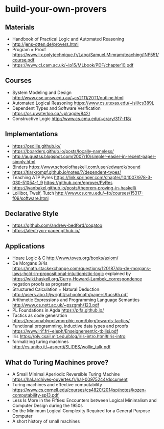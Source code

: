 # build-your-own-provers

## Materials

* Handbook of Practical Logic and Automated Reasoning
* http://jens-otten.de/provers.html
* Program = Proof https://www.lix.polytechnique.fr/Labo/Samuel.Mimram/teaching/INF551/course.pdf
* https://www.cl.cam.ac.uk/~lp15/MLbook/PDF/chapter10.pdf

## Courses

* System Modeling and Design http://www.cse.unsw.edu.au/~cs2111/20T1/outline.html
* Automated Logical Reasoning https://www.cs.utexas.edu/~isil/cs389L
* Dependent Types and Software Verification https://cs.uwaterloo.ca/~plragde/842/
* Constructive Logic http://www.cs.cmu.edu/~crary/317-f18/

## Implementations

* https://cedille.github.io/
* https://boarders.github.io/posts/locally-nameless/
* http://augustss.blogspot.com/2007/10/simpler-easier-in-recent-paper-simply.html
* Binders https://www.schoolofhaskell.com/user/edwardk/bound
* https://tiarkrompf.github.io/notes/?/dependent-types/
* Teaching ATP Pyres https://link.springer.com/chapter/10.1007/978-3-030-51054-1_9 https://github.com/eprover/PyRes
* https://ivanbakel.github.io/posts/theorem-proving-in-haskell/
* Lollibot, Twelf, Tutch http://www.cs.cmu.edu/~fp/courses/15317-f09/software.html

## Declarative Style

* https://github.com/andrew-bedford/coqatoo
* https://alectryon-paper.github.io/

## Applications

* Hoare Logic & C http://www.toves.org/books/axiom/
* De Morgans 3/4s https://math.stackexchange.com/questions/120187/do-de-morgans-laws-hold-in-propositional-intuitionistic-logic explained by https://wiki.haskell.org/Curry-Howard-Lambek_correspondence negation proofs as programs
* Structured Calculation = Natural Deduction http://users.abo.fi/jwright/schoolmath/papers/tucs65.pdf
* Arithmetic Expressions and Programming Language Semantics http://www.cs.nott.ac.uk/~pszgmh/123.pdf
* PL Foundations in Agda https://plfa.github.io/
* Tactics as code generation https://reasonablypolymorphic.com/blog/towards-tactics/
* Functional programming, inductive data types and proofs https://www.irif.fr/~eleph/Enseignement/c-tbilisi.pdf
* Iris https://plv.csail.mit.edu/blog/iris-intro.html#iris-intro
* formalizing turing machines http://cs.unibo.it/~asperti/SLIDES/wollic_talk.pdf

## What do Turing Machines prove?

* A Small Minimal Aperiodic Reversible Turing Machine https://hal.archives-ouvertes.fr/hal-00975244/document
* Turing machines and effective computability https://www.cs.cornell.edu/courses/cs4820/2014sp/notes/kozen-computability-sp13.pdf
* Less Is More in the Fifties: Encounters between Logical Minimalism and Computer Design during the 1950s
* On the Minimum Logical Complexity Required for a General Purpose Computer
* A short history of small machines
